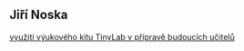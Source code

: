 ## Jiří Noska 

[využití výukového kitu TinyLab v přípravě budoucích učitelů](https://github.com/JiriNoska/TinyLab/)

